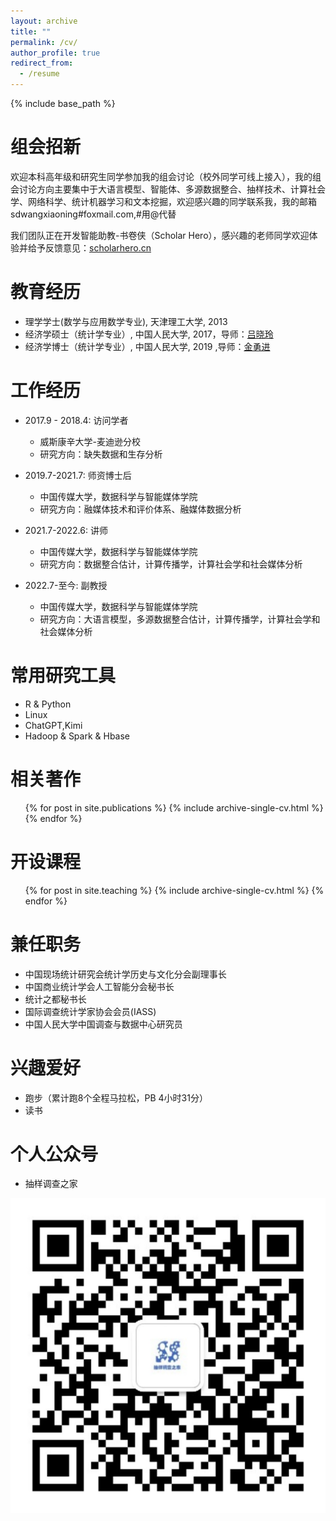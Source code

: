 ```yaml
---
layout: archive
title: ""
permalink: /cv/
author_profile: true
redirect_from:
  - /resume
---
```


{% include base_path %}

组会招新
======
欢迎本科高年级和研究生同学参加我的组会讨论（校外同学可线上接入），我的组会讨论方向主要集中于大语言模型、智能体、多源数据整合、抽样技术、计算社会学、网络科学、统计机器学习和文本挖掘，欢迎感兴趣的同学联系我，我的邮箱sdwangxiaoning#foxmail.com,#用@代替

我们团队正在开发智能助教-书卷侠（Scholar Hero），感兴趣的老师同学欢迎体验并给予反馈意见：[scholarhero.cn](https://scholarhero.cn/)


教育经历
======
* 理学学士(数学与应用数学专业), 天津理工大学, 2013
* 经济学硕士（统计学专业）, 中国人民大学, 2017，导师：[吕晓玲](http://stat.ruc.edu.cn/jxtd/jsdw/sjkxydsjtjx/5b900093966a43e0ab69dfbaf82e095a.htm)
* 经济学博士（统计学专业）, 中国人民大学, 2019 ,导师：[金勇进](http://cfas.ruc.edu.cn/kydw/rtyjy/jyj/index.htm)

工作经历
======
* 2017.9 - 2018.4: 访问学者
  * 威斯康辛大学-麦迪逊分校
  * 研究方向：缺失数据和生存分析


* 2019.7-2021.7: 师资博士后
  * 中国传媒大学，数据科学与智能媒体学院
  * 研究方向：融媒体技术和评价体系、融媒体数据分析

* 2021.7-2022.6: 讲师
  * 中国传媒大学，数据科学与智能媒体学院
  * 研究方向：数据整合估计，计算传播学，计算社会学和社会媒体分析
  
* 2022.7-至今: 副教授
  * 中国传媒大学，数据科学与智能媒体学院
  * 研究方向：大语言模型，多源数据整合估计，计算传播学，计算社会学和社会媒体分析

  
常用研究工具
======
* R & Python
* Linux
* ChatGPT,Kimi
* Hadoop & Spark & Hbase


相关著作
======
  <ul>{% for post in site.publications %}
    {% include archive-single-cv.html %}
  {% endfor %}</ul>
  
  
开设课程
======
  <ul>{% for post in site.teaching %}
    {% include archive-single-cv.html %}
  {% endfor %}</ul>
  
兼任职务
======

* 中国现场统计研究会统计学历史与文化分会副理事长
* 中国商业统计学会人工智能分会秘书长
* 统计之都秘书长
* 国际调查统计学家协会会员(IASS)
* 中国人民大学中国调查与数据中心研究员

兴趣爱好
======

* 跑步（累计跑8个全程马拉松，PB 4小时31分）
* 读书

个人公众号
======

* 抽样调查之家

![](/_posts/figure/QRCODE.jpg)

